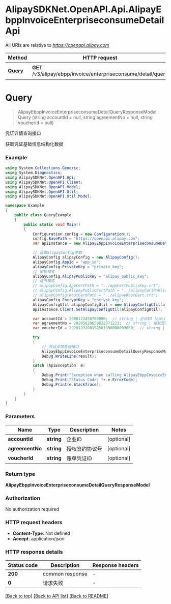 # AlipaySDKNet.OpenAPI.Api.AlipayEbppInvoiceEnterpriseconsumeDetailApi

All URIs are relative to *https://openapi.alipay.com*

Method | HTTP request | Description
------------- | ------------- | -------------
[**Query**](AlipayEbppInvoiceEnterpriseconsumeDetailApi.md#query) | **GET** /v3/alipay/ebpp/invoice/enterpriseconsume/detail/query | 凭证详情查询接口


<a name="query"></a>
# **Query**
> AlipayEbppInvoiceEnterpriseconsumeDetailQueryResponseModel Query (string accountId = null, string agreementNo = null, string voucherId = null)

凭证详情查询接口

获取凭证基础信息结构化数据

### Example
```csharp
using System.Collections.Generic;
using System.Diagnostics;
using AlipaySDKNet.OpenAPI.Api;
using AlipaySDKNet.OpenAPI.Client;
using AlipaySDKNet.OpenAPI.Model;
using AlipaySDKNet.OpenAPI.Util;
using AlipaySDKNet.OpenAPI.Util.Model;

namespace Example
{
    public class QueryExample
    {
        public static void Main()
        {
            Configuration config = new Configuration();
            config.BasePath = "https://openapi.alipay.com";
            var apiInstance = new AlipayEbppInvoiceEnterpriseconsumeDetailApi(config);

            // 设置alipayConfig参数
            AlipayConfig alipayConfig = new AlipayConfig();
            alipayConfig.AppId = "app_id";
            alipayConfig.PrivateKey = "private_key";
            // 密钥模式
            alipayConfig.AlipayPublicKey = "alipay_public_key";
            // 证书模式
            // alipayConfig.AppCertPath = "../appCertPublicKey.crt";
            // alipayConfig.AlipayPublicCertPath = "../alipayCertPublicKey_RSA2.crt";
            // alipayConfig.RootCertPath = "../alipayRootCert.crt";
            alipayConfig.EncryptKey = "encrypt_key";
            AlipayConfigUtil alipayConfigUtil = new AlipayConfigUtil(alipayConfig);
            apiInstance.Client.SetAlipayConfigUtil(alipayConfigUtil);

            var accountId = 2088123456789000;  // string | 企业ID (optional) 
            var agreementNo = 20205820659822371223;  // string | 授权签约协议号 (optional) 
            var voucherId = 2020123100152601930000003650;  // string | 账单凭证ID (optional) 

            try
            {
                // 凭证详情查询接口
                AlipayEbppInvoiceEnterpriseconsumeDetailQueryResponseModel result = apiInstance.Query(accountId, agreementNo, voucherId);
                Debug.WriteLine(result);
            }
            catch (ApiException  e)
            {
                Debug.Print("Exception when calling AlipayEbppInvoiceEnterpriseconsumeDetailApi.Query: " + e.Message );
                Debug.Print("Status Code: "+ e.ErrorCode);
                Debug.Print(e.StackTrace);
            }
        }
    }
}
```

### Parameters

Name | Type | Description  | Notes
------------- | ------------- | ------------- | -------------
 **accountId** | **string**| 企业ID | [optional] 
 **agreementNo** | **string**| 授权签约协议号 | [optional] 
 **voucherId** | **string**| 账单凭证ID | [optional] 

### Return type

**AlipayEbppInvoiceEnterpriseconsumeDetailQueryResponseModel**

### Authorization

No authorization required

### HTTP request headers

 - **Content-Type**: Not defined
 - **Accept**: application/json


### HTTP response details
| Status code | Description | Response headers |
|-------------|-------------|------------------|
| **200** | common response |  -  |
| **0** | 请求失败 |  -  |

[[Back to top]](#) [[Back to API list]](../README.md#documentation-for-api-endpoints) [[Back to README]](../README.md)

